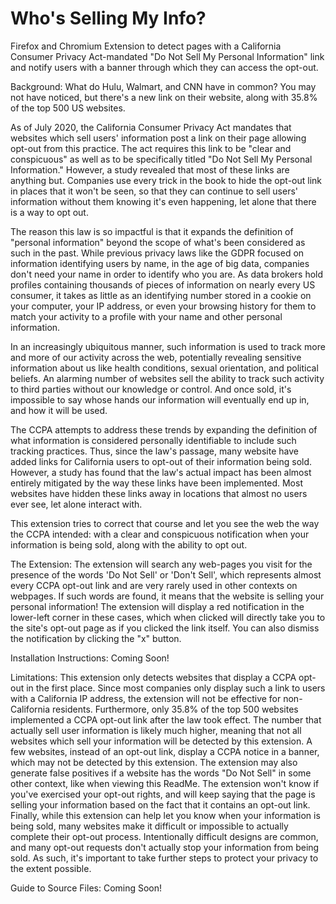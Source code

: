 # Who's Selling My Info?
Firefox and Chromium Extension to detect pages with a California Consumer Privacy Act-mandated "Do Not Sell My Personal Information" link  and notify users with a banner through which they can access the opt-out.

Background:
What do Hulu, Walmart, and CNN have in common?  You may not have noticed, but there's a new link on their website, along with 35.8% of the top 500 US websites.

As of July 2020, the California Consumer Privacy Act mandates that websites which sell users' information post a link on their page allowing opt-out from this practice.  The act requires this link to be "clear and conspicuous" as well as to be specifically titled "Do Not Sell My Personal Information."  However, a study revealed that most of these links are anything but.  Companies use every trick in the book to hide the opt-out link in places that it won't be seen, so that they can continue to sell users' information without them knowing it's even happening, let alone that there is a way to opt out.

The reason this law is so impactful is that it expands the definition of "personal information" beyond the scope of what's been considered as such in the past.  While previous privacy laws like the GDPR focused on information identifying users by name, in the age of big data, companies don't need your name in order to identify who you are.  As data brokers hold profiles containing thousands of pieces of information on nearly every US consumer, it takes as little as an identifying number stored in a cookie on your computer, your IP address, or even your browsing history for them to match your activity to a profile with your name and other personal information.

In an increasingly ubiquitous manner, such information is used to track more and more of our activity across the web, potentially revealing sensitive information about us like health conditions, sexual orientation, and political beliefs.  An alarming number of websites sell the ability to track such activity to third parties without our knowledge or control.  And once sold, it's impossible to say whose hands our information will eventually end up in, and how it will be used.

The CCPA attempts to address these trends by expanding the definition of what information is considered personally identifiable to include such tracking practices.  Thus, since the law's passage, many website have added links for California users to opt-out of their information being sold.  However, a study has found that the law's actual impact has been almost entirely mitigated by the way these links have been implemented.  Most websites have hidden these links away in locations that almost no users ever see, let alone interact with.

This extension tries to correct that course and let you see the web the way the CCPA intended: with a clear and conspicuous notification when your information is being sold, along with the ability to opt out.

The Extension:
The extension will search any web-pages you visit for the presence of the words 'Do Not Sell' or 'Don't Sell', which represents almost every CCPA opt-out link and 
are very rarely used in other contexts on webpages.  If such words are found, it means that the website is selling your personal information!  The extension will display a red notification in the lower-left corner in these cases, which when clicked will directly take you to the site's opt-out page as if you clicked the link itself.  You can also dismiss the notification by clicking the "x" button.

Installation Instructions:
Coming Soon!

Limitations:
This extension only detects websites that display a CCPA opt-out in the first place.  Since most companies only display such a link to users with a California IP address, the extension will not be effective for non-California residents.  Furthermore, only 35.8% of the top 500 websites implemented a CCPA opt-out link after the law took effect.  The number that actually sell user information is likely much higher, meaning that not all websites which sell your information will be detected by this extension.  A few websites, instead of an opt-out link, display a CCPA notice in a banner, which may not be detected by this extension.  The extension may also generate false positives if a website has the words "Do Not Sell" in some other context, like when viewing this ReadMe.  The extension won't know if you've exercised your opt-out rights, and will keep saying that the page is selling your information based on the fact that it contains an opt-out link.  Finally, while this extension can help let you know when your information is being sold, many websites make it difficult or impossible to actually complete their opt-out process.  Intentionally difficult designs are common, and many opt-out requests don't actually stop your information from being sold.  As such, it's important to take further steps to protect your privacy to the extent possible.

Guide to Source Files:
Coming Soon!



